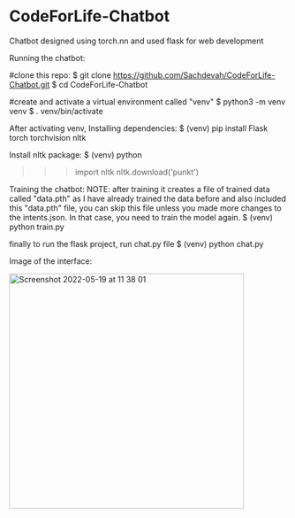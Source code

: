 # CodeForLife-Chatbot
Chatbot designed using torch.nn and used flask for web development 


Running the chatbot:

#clone this repo:
$ git clone https://github.com/Sachdevah/CodeForLife-Chatbot.git
$ cd CodeForLife-Chatbot

#create and activate a virtual environment called "venv"
$ python3 -m venv venv
$ . venv/bin/activate


After activating venv, Installing dependencies:
$ (venv) pip install Flask torch torchvision nltk

Install nltk package:
$ (venv) python
>>> import nltk
>>> nltk.download('punkt')

Training the chatbot:
NOTE: after training it creates a file of trained data called "data.pth" as I have already trained the data before and also included this "data.pth" file, you can skip this file unless you made more changes to the intents.json. In that case, you need to train the model again.
$ (venv) python train.py

finally to run the flask project, run chat.py file
$ (venv) python chat.py

Image of the interface:


<img width="425" alt="Screenshot 2022-05-19 at 11 38 01" src="https://user-images.githubusercontent.com/70515316/169274693-daa06fc4-57c6-4c94-bfac-f1a057ca92a9.png">
